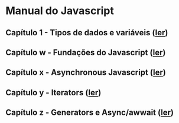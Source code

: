 # Manual do Javascript

## Capítulo 1 - Tipos de dados e variáveis ([ler](./capitulo_1))

## Capítulo w - Fundações do Javascript ([ler](./capitulo_w))

## Capítulo x - Asynchronous Javascript ([ler](./capitulo_x))

## Capítulo y - Iterators ([ler](./capitulo_y))

## Capítulo z - Generators e Async/awwait ([ler](./capitulo_z))
